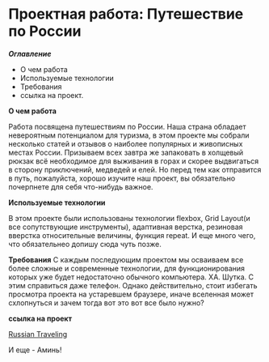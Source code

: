 ﻿# Проектная работа: Путешествие по России

***Оглавление***
* О чем работа
* Используемые технологии
* Требования
* ссылка на проект.


**О чем работа**

Работа посвящена путешествиям по России.
Наша страна обладает невероятным потенциалом для туризма, в этом проекте мы собрали несколько статей и отзывов о
наиболее популярных и живописных местах России. Призываем всех завтра же запаковать в холщевый рюкзак всё
необходимое для выживания в горах и скорее выдвигаться в сторону приключений, медведей и елей.
Но перед тем как отправится в путь, пожалуйста, хорошо изучите наш проект, вы обязательно почерпнете для себя что-нибудь важное.


**Используемые технологии**

В этом проекте были использованы технологии flexbox, Grid Layout(и все сопутствующие инструменты), адаптивная верстка, резиновая вверстка
относительные величины, функция repeat. И еще много чего, что обязательнео допишу сюда чуть позже.



**Требования**
С каждым последующим проектом мы осваиваем все более сложные и современные технологии, для функционирования которых
уже будет недостаточно обычного компьютера. ХА. Шутка. С этим справиться даже телефон. Однако действительно, стоит
избегать просмотра проекта на устаревшем браузере, иначе вселенная может схлопнуться и зачем тогда вот это вот все
было нужно?

**ссылка на проект**

[Russian Traveling](https://dinosaurcreative.github.io/russian-travel/)


И еще - Аминь!